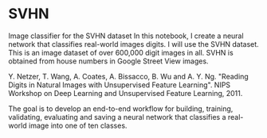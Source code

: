 # SVHN
Image classifier for the SVHN dataset In this notebook, I create a neural network that classifies real-world images digits. I will use the SVHN dataset. This is an image dataset of over 600,000 digit images in all. SVHN is obtained from house numbers in Google Street View images.

Y. Netzer, T. Wang, A. Coates, A. Bissacco, B. Wu and A. Y. Ng. "Reading Digits in Natural Images with Unsupervised Feature Learning". NIPS Workshop on Deep Learning and Unsupervised Feature Learning, 2011.

The goal is to develop an end-to-end workflow for building, training, validating, evaluating and saving a neural network that classifies a real-world image into one of ten classes.
